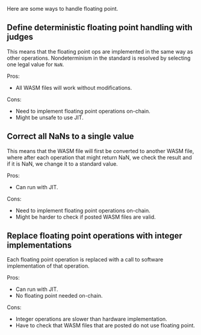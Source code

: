 Here are some ways to handle floating point.

## Define deterministic floating point handling with judges

This means that the floating point ops are implemented in the same way as other operations. Nondeterminism in the standard 
is resolved by selecting one legal value for `NaN`.

Pros:
* All WASM files will work without modifications.

Cons:
* Need to implement floating point operations on-chain.
* Might be unsafe to use JIT.

## Correct all NaNs to a single value

This means that the WASM file will first be converted to another WASM file, where after each operation that might return
NaN, we check the result and if it is NaN, we change it to a standard value.

Pros:
* Can run with JIT.

Cons:
* Need to implement floating point operations on-chain.
* Might be harder to check if posted WASM files are valid.

## Replace floating point operations with integer implementations

Each floating point operation is replaced with a call to software implementation of that operation.

Pros:
* Can run with JIT.
* No floating point needed on-chain.

Cons:
* Integer operations are slower than hardware implementation.
* Have to check that WASM files that are posted do not use floating point.
